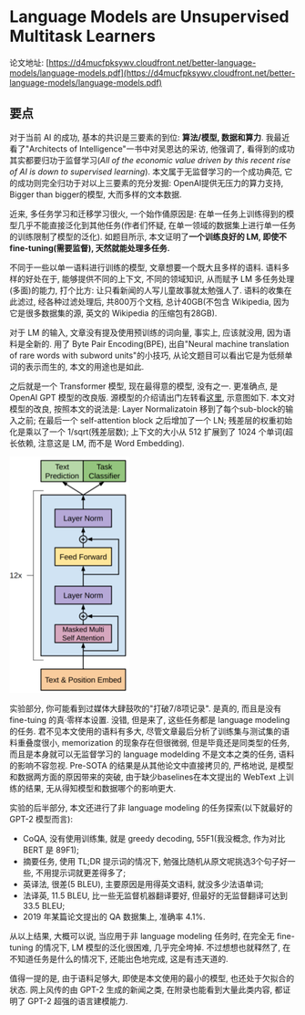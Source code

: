 # Language Models are Unsupervised Multitask Learners

论文地址: [https://d4mucfpksywv.cloudfront.net/better-language-models/language-models.pdf](https://d4mucfpksywv.cloudfront.net/better-language-models/language-models.pdf)

## 要点

对于当前 AI 的成功, 基本的共识是三要素的到位: **算法/模型, 数据和算力**. 我最近看了"Architects of Intelligence"一书中对吴恩达的采访, 他强调了, 看得到的成功其实都要归功于监督学习\(_All of the economic value driven by this recent rise of AI is down to supervised learning_\). 本文属于无监督学习的一个成功典范, 它的成功则完全归功于对以上三要素的充分发掘: OpenAI提供无压力的算力支持, Bigger than bigger的模型, 大而多样的文本数据.

近来, 多任务学习和迁移学习很火, 一个始作俑原因是: 在单一任务上训练得到的模型几乎不能直接泛化到其他任务\(作者们怀疑, 在单一领域的数据集上进行单一任务的训练限制了模型的泛化\). 如题目所示, 本文证明了**一个训练良好的 LM, 即使不 fine-tuning\(需要监督\), 天然就能处理多任务.**

不同于一些以单一语料进行训练的模型, 文章想要一个既大且多样的语料. 语料多样的好处在于, 能够提供不同的上下文, 不同的领域知识, 从而赋予 LM 多任务处理\(多面\)的能力, 打个比方: 让只看新闻的人写儿童故事就太勉强人了. 语料的收集在此滤过, 经各种过滤处理后, 共800万个文档, 总计40GB\(不包含 Wikipedia, 因为它是很多数据集的源, 英文的 Wikipedia 的压缩包有28GB\).

对于 LM 的输入, 文章没有提及使用预训练的词向量, 事实上, 应该就没用, 因为语料是全新的. 用了 Byte Pair Encoding\(BPE\), 出自"Neural machine translation of rare words with subword units"的小技巧, 从论文题目可以看出它是为低频单词的表示而生的, 本文的用途也是如此.

之后就是一个 Transformer 模型, 现在最得意的模型, 没有之一. 更准确点, 是 OpenAI GPT 模型的改良版. 源模型的介绍请出门左转看[这里](https://github.com/iamkissg/papernotes/blob/master/2018/6/Improving_Language_Understanding_by_Generative_Pre-Training.md), 示意图如下. 本文对模型的改良, 按照本文的说法是: Layer Normalizatoin 移到了每个sub-block的输入之前; 在最后一个 self-attention block 之后增加了一个 LN; 残差层的权重初始化是乘以了一个 1/sqrt\(残差层数\); 上下文的大小从 512 扩展到了 1024 个单词\(超长依赖, 注意这是 LM, 而不是 Word Embedding\).

![openai\_gpt.md](../../.gitbook/assets/openai_gpt.png)

实验部分, 你可能看到过媒体大肆鼓吹的"打破7/8项记录". 是真的, 而且是没有 fine-tuing 的真·零样本设置. 没错, 但是来了, 这些任务都是 language modeling 的任务. 君不见本文使用的语料有多大, 尽管文章最后分析了训练集与测试集的语料重叠度很小, memorization 的现象存在但很微弱, 但是毕竟还是同类型的任务, 而且是本身就可以无监督学习的 language modelding 不是文本之类的任务, 语料的影响不容忽视. Pre-SOTA 的结果是从其他论文中直接拷贝的, 严格地说, 是模型和数据两方面的原因带来的突破, 由于缺少baselines在本文提出的 WebText 上训练的结果, 无从得知模型和数据哪个的影响更大.

实验的后半部分, 本文还进行了非 language modeling 的任务探索\(以下就最好的 GPT-2 模型而言\):

* CoQA, 没有使用训练集, 就是 greedy decoding, 55F1\(我没概念, 作为对比 BERT 是 89F1\);
* 摘要任务, 使用 TL;DR 提示词的情况下, 勉强比随机从原文呢挑选3个句子好一些, 不用提示词就更差得多了;
* 英译法, 很差\(5 BLEU\), 主要原因是用得英文语料, 就没多少法语单词;
* 法译英, 11.5 BLEU, 比一些无监督机器翻译要好, 但最好的无监督翻译可达到 33.5 BLEU;
* 2019 年某篇论文提出的 QA 数据集上, 准确率 4.1%.

从以上结果, 大概可以说, 当应用于非 language modeling 任务时, 在完全无 fine-tuning 的情况下, LM 模型的泛化很困难, 几乎完全垮掉. 不过想想也就释然了, 在不知道任务是什么的情况下, 还能出色地完成, 这是有违天道的.

值得一提的是, 由于语料足够大, 即使是本文使用的最小的模型, 也还处于欠拟合的状态. 网上风传的由 GPT-2 生成的新闻之类, 在附录也能看到大量此类内容, 都证明了 GPT-2 超强的语言建模能力.

